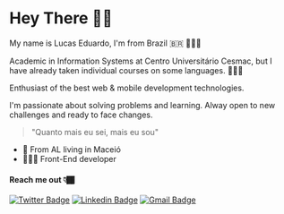 # Hey There 🖖🏾
My name is Lucas Eduardo, I'm from Brazil 🇧🇷 🧑🏾‍🚀

Academic in Information Systems at Centro Universitário Cesmac, but I have already taken individual courses on some languages. 👨🏾‍💻

Enthusiast of the best web & mobile development technologies.

I'm passionate about solving problems and learning. Alway open to new challenges and ready to face changes.

> "Quanto mais eu sei, mais eu sou"

 -  📍 From AL living in Maceió 
 -  👨🏿‍💻 Front-End developer
 
#### Reach me out 👇🏾
[![Twitter Badge](https://img.shields.io/badge/-@luks_wmv-272727?style=flat-square&labelColor=272727&logo=twitter&logoColor=white&link=https://twitter.com/dieegosf)](https://twitter.com/luks_wmv) 
[  ![Linkedin Badge](https://img.shields.io/badge/-Lucas%20Eduardo-272727?style=flat-square&logo=Linkedin&logoColor=white&link=https://www.linkedin.com/in/diego-schell-fernandes/)](https://www.linkedin.com/in/lucas-eduardo-9435881b4/) 
[![Gmail Badge](https://img.shields.io/badge/-lucasgamer4i50@gmail.com-272727?style=flat-square&logo=Gmail&logoColor=white&link=mailto:lucasgamer4i50@gmail.com)](mailto:lucasgamer4i50@gmail.com)

